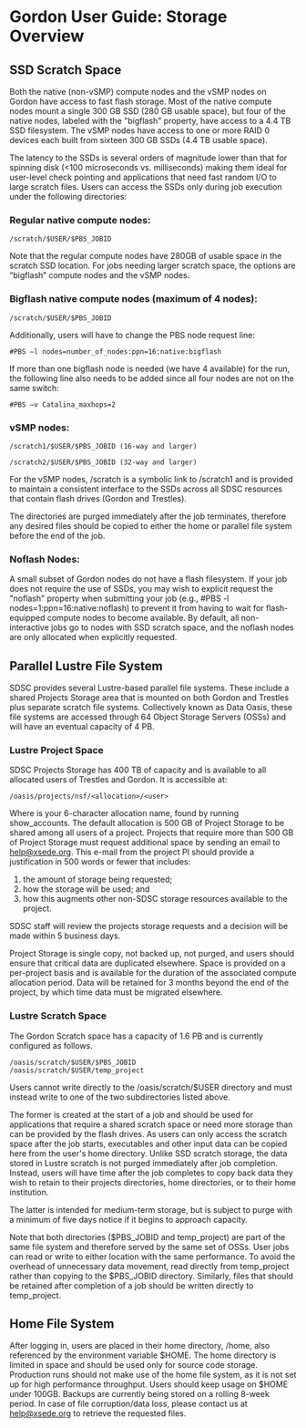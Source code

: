 Gordon User Guide: Storage Overview
===================================

SSD Scratch Space
-----------------
Both the native (non-vSMP) compute nodes and the vSMP nodes on Gordon have access to fast flash storage. Most of the native compute nodes mount a single 300 GB SSD (280 GB usable space), but four of the native nodes, labeled with the "bigflash" property, have access to a 4.4 TB SSD filesystem. The vSMP nodes have access to one or more RAID 0 devices each built from sixteen 300 GB SSDs (4.4 TB usable space).  

The latency to the SSDs is several orders of magnitude lower than that for spinning disk (<100 microseconds vs. milliseconds) making them ideal for user-level check pointing and applications that need fast random I/O to large scratch files. Users can access the SSDs only during job execution under the following directories:

### Regular native compute nodes:

    /scratch/$USER/$PBS_JOBID

Note that the regular compute nodes have 280GB of usable space in the scratch SSD location. For jobs needing larger scratch space, the options are “bigflash” compute nodes and the vSMP nodes.

### Bigflash native compute nodes (maximum of 4 nodes):

    /scratch/$USER/$PBS_JOBID

Additionally, users will have to change the PBS node request line:

    #PBS –l nodes=number_of_nodes:ppn=16:native:bigflash

If more than one bigflash node is needed (we have 4 available) for the run, the following line also needs to be added since all four nodes are not on the same switch:

    #PBS –v Catalina_maxhops=2

### vSMP nodes:

    /scratch1/$USER/$PBS_JOBID (16-way and larger)

    /scratch2/$USER/$PBS_JOBID (32-way and larger)

For the vSMP nodes, /scratch is a symbolic link to /scratch1 and is provided to maintain a consistent interface to the SSDs across all SDSC resources that contain flash drives (Gordon and Trestles).

The directories are purged immediately after the job terminates, therefore any desired files should be copied to either the home or parallel file system before the end of the job.

### Noflash Nodes:

A small subset of Gordon nodes do not have a flash filesystem. If your job does not require the use of SSDs, you may wish to explicit request the "noflash" property when submitting your job (e.g., #PBS -l nodes=1:ppn=16:native:noflash) to prevent it from having to wait for flash-equipped compute nodes to become available. By default, all non-interactive jobs go to nodes with SSD scratch space, and the noflash nodes are only allocated when explicitly requested.

Parallel Lustre File System
---------------------------
SDSC provides several Lustre-based parallel file systems. These include a shared Projects Storage area that is mounted on both Gordon and Trestles plus separate scratch file systems. Collectively known as Data Oasis, these file systems are accessed through 64 Object Storage Servers (OSSs) and will have an eventual capacity of 4 PB.

### Lustre Project Space

SDSC Projects Storage has 400 TB of capacity and is available to all allocated users of Trestles and Gordon. It is accessible at:

    /oasis/projects/nsf/<allocation>/<user>

Where <allocation> is your 6-character allocation name, found by running show_accounts. The default allocation is 500 GB of Project Storage to be shared among all users of a project. Projects that require more than 500 GB of Project Storage must request additional space by sending an email to help@xsede.org. This e-mail from the project PI should provide a justification in 500 words or fewer that includes:

1. the amount of storage being requested;
2. how the storage will be used; and
3. how this augments other non-SDSC storage resources available to the project.

SDSC staff will review the projects storage requests and a decision will be made within 5 business days.

Project Storage is single copy, not backed up, not purged, and users should ensure that critical data are duplicated elsewhere. Space is provided on a per-project basis and is available for the duration of the associated compute allocation period. Data will be retained for 3 months beyond the end of the project, by which time data must be migrated elsewhere.

### Lustre Scratch Space

The Gordon Scratch space has a capacity of 1.6 PB and is currently configured as follows. 

    /oasis/scratch/$USER/$PBS_JOBID
    /oasis/scratch/$USER/temp_project

Users cannot write directly to the /oasis/scratch/$USER directory and must instead write to one of the two subdirectories listed above.

The former is created at the start of a job and should be used for applications that require a shared scratch space or need more storage than can be provided by the flash drives. As users can only access the scratch space after the job starts, executables and other input data can be copied here from the user's home directory. Unlike SSD scratch storage, the data stored in Lustre scratch is not purged immediately after job completion. Instead, users will have time after the job completes to copy back data they wish to retain to their projects directories, home directories, or to their home institution.

The latter is intended for medium-term storage, but is subject to purge with a minimum of five days notice if it begins to approach capacity.

Note that both directories ($PBS_JOBID and temp_project) are part of the same file system and therefore served by the same set of OSSs. User jobs can read or write to either location with the same performance. To avoid the overhead of unnecessary data movement, read directly from temp_project rather than copying to the $PBS_JOBID directory. Similarly, files that should be retained after completion of a job should be written directly to temp_project.

Home File System
----------------
After logging in, users are placed in their home directory, /home, also referenced by the environment variable $HOME. The home directory is limited in space and should be used only for source code storage. Production runs should not make use of the home file system, as it is not set up for high performance throughput. Users should keep usage on $HOME under 100GB. Backups are currently being stored on a rolling 8-week period. In case of file corruption/data loss, please contact us at help@xsede.org to retrieve the requested files.
